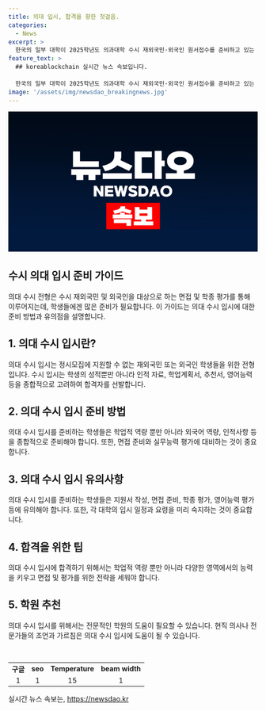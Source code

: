 ```yaml
---
title: 의대 입시, 합격을 향한 첫걸음.
categories:
  - News
excerpt: >
  한국의 일부 대학이 2025학년도 의과대학 수시 재외국민·외국인 원서접수를 준비하고 있는 가운데, 서울 강남구의 한 학원에서 관련 홍보물이 발견됐다.
feature_text: >
  ## koreablockchain 실시간 뉴스 속보입니다.

  한국의 일부 대학이 2025학년도 의과대학 수시 재외국민·외국인 원서접수를 준비하고 있는 가운데, 서울 강남구의 한 학원에서 관련 홍보물이 발견됐다.
image: '/assets/img/newsdao_breakingnews.jpg'
---
```


<p><img src="/assets/img/newsdao_breakingnews.jpg" alt="koreablockchain 속보" /></p>

<h2 data-ke-size="size26">수시 의대 입시 준비 가이드</h2>

<p data-ke-size="size16">의대 수시 전형은 수시 재외국민 및 외국인을 대상으로 하는 면접 및 학종 평가를 통해 이루어지는데, 학생들에겐 많은 준비가 필요합니다. 이 가이드는 의대 수시 입시에 대한 준비 방법과 유의점을 설명합니다.</p>

<h2 data-ke-size="size24">1. 의대 수시 입시란?</h2>

<p data-ke-size="size16">의대 수시 입시는 정시모집에 지원할 수 없는 재외국민 또는 외국인 학생들을 위한 전형입니다. 수시 입시는 학생의 성적뿐만 아니라 인적 자료, 학업계획서, 추천서, 영어능력 등을 종합적으로 고려하여 합격자를 선발합니다.</p>

<h2 data-ke-size="size24">2. 의대 수시 입시 준비 방법</h2>

<p data-ke-size="size16">의대 수시 입시를 준비하는 학생들은 학업적 역량 뿐만 아니라 외국어 역량, 인적사항 등을 종합적으로 준비해야 합니다. 또한, 면접 준비와 실무능력 평가에 대비하는 것이 중요합니다.</p>

<h2 data-ke-size="size24">3. 의대 수시 입시 유의사항</h2>

<p data-ke-size="size16">의대 수시 입시를 준비하는 학생들은 지원서 작성, 면접 준비, 학종 평가, 영어능력 평가 등에 유의해야 합니다. 또한, 각 대학의 입시 일정과 요령을 미리 숙지하는 것이 중요합니다.</p>

<h2 data-ke-size="size24">4. 합격을 위한 팁</h2>

<p data-ke-size="size16">의대 수시 입시에 합격하기 위해서는 학업적 역량 뿐만 아니라 다양한 영역에서의 능력을 키우고 면접 및 평가를 위한 전략을 세워야 합니다.</p>

<h2 data-ke-size="size24">5. 학원 추천</h2>

<p data-ke-size="size16">의대 수시 입시를 위해서는 전문적인 학원의 도움이 필요할 수 있습니다. 현직 의사나 전문가들의 조언과 가르침은 의대 수시 입시에 도움이 될 수 있습니다.</p>

<p data-ke-size="size16">&nbsp;</p>

<table>
<tbody>
<tr>
<td style="text-align: center; height: 17px;"><b>구글</b></td>
<td style="text-align: center; height: 17px;"><b>seo</b></td>
<td style="text-align: center; height: 17px;"><b>Temperature</b></td>
<td style="text-align: center; height: 17px;"><b>beam width</b></td>
</tr>
<tr>
<td style="text-align: center; height: 17px;">1</td>
<td style="text-align: center; height: 17px;">1</td>
<td style="text-align: center; height: 17px;">15</td>
<td style="text-align: center; height: 17px;">1</td>
</tr>
</tbody>
</table>
실시간 뉴스 속보는, <a href="https://newsdao.kr" rel="dofollow">https://newsdao.kr</a>


